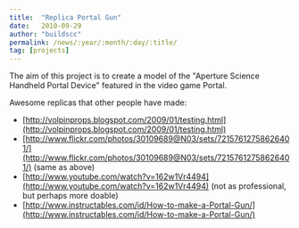 ```yaml
---
title:  "Replica Portal Gun"
date:   2010-09-29
author: "buildscc"
permalink: /news/:year/:month/:day/:title/
tag: [projects]
---
```


The aim of this project is to create a model of the "Aperture Science Handheld Portal Device" featured in the video game Portal.

Awesome replicas that other people have made:
- [http://volpinprops.blogspot.com/2009/01/testing.html](http://volpinprops.blogspot.com/2009/01/testing.html)
- [http://www.flickr.com/photos/30109689@N03/sets/72157612758626401/](http://www.flickr.com/photos/30109689@N03/sets/72157612758626401/) (same as above)
- [http://www.youtube.com/watch?v=162w1Vr4494](http://www.youtube.com/watch?v=162w1Vr4494) (not as professional, but perhaps more doable)
- [http://www.instructables.com/id/How-to-make-a-Portal-Gun/](http://www.instructables.com/id/How-to-make-a-Portal-Gun/)